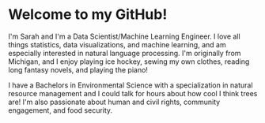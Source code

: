 # Welcome to my GitHub!
I'm Sarah and I'm a Data Scientist/Machine Learning Engineer. I love all things statistics, data visualizations, and machine learning, and am especially interested in natural language processing. I'm originally from Michigan, and I enjoy playing ice hockey, sewing my own clothes, reading long fantasy novels, and playing the piano!

I have a Bachelors in Environmental Science with a specialization in natural resource management and I could talk for hours about how cool I think trees are! I'm also passionate about human and civil rights, community engagement, and food security.
